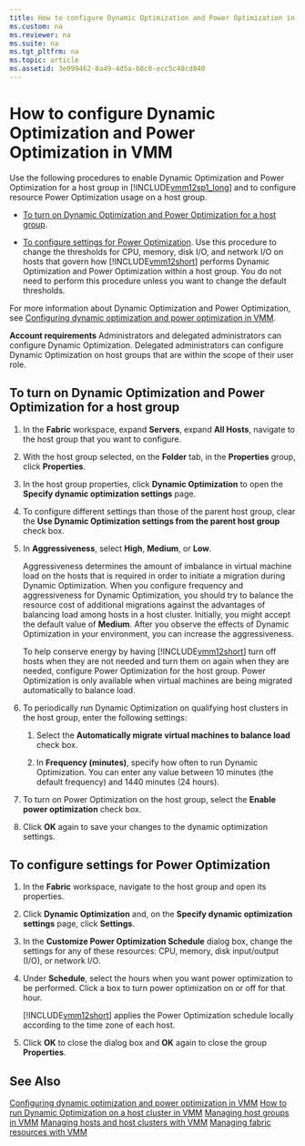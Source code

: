 ```yaml
---
title: How to configure Dynamic Optimization and Power Optimization in VMM
ms.custom: na
ms.reviewer: na
ms.suite: na
ms.tgt_pltfrm: na
ms.topic: article
ms.assetid: 3e099462-8a49-4d5a-b8c0-ecc5c48cd840
---
```

# How to configure Dynamic Optimization and Power Optimization in VMM
Use the following procedures to enable Dynamic Optimization and Power Optimization for a host group in [!INCLUDE[vmm12sp1_long](Token/vmm12sp1_long_md.md)] and to configure resource Power Optimization usage on a host group.

-   [To turn on Dynamic Optimization and Power Optimization for a host group](#BKMK_OnHG).

-   [To configure settings for Power Optimization](#BKMK_Settings). Use this procedure to change the thresholds for CPU, memory, disk I\/O, and network I\/O on hosts that govern how [!INCLUDE[vmm12short](Token/vmm12short_md.md)] performs Dynamic Optimization and Power Optimization within a host group. You do not need to perform this procedure unless you want to change the default thresholds.

For more information about Dynamic Optimization and Power Optimization, see [Configuring dynamic optimization and power optimization in VMM](Configuring-dynamic-optimization-and-power-optimization-in-VMM.md).

**Account requirements** Administrators and delegated administrators can configure Dynamic Optimization. Delegated administrators can configure Dynamic Optimization on host groups that are within the scope of their user role.

## <a name="BKMK_OnHG"></a>To turn on Dynamic Optimization and Power Optimization for a host group

1.  In the **Fabric** workspace, expand **Servers**, expand **All Hosts**, navigate to the host group that you want to configure.

2.  With the host group selected, on the **Folder** tab, in the **Properties** group, click **Properties**.

3.  In the host group properties, click **Dynamic Optimization** to open the **Specify dynamic optimization settings** page.

4.  To configure different settings than those of the parent host group, clear the **Use Dynamic Optimization settings from the parent host group** check box.

5.  In **Aggressiveness**, select **High**, **Medium**, or **Low**.

    Aggressiveness determines the amount of imbalance in virtual machine load on the hosts that is required in order to initiate a migration during Dynamic Optimization. When you configure frequency and aggressiveness for Dynamic Optimization, you should try to balance the resource cost of additional migrations against the advantages of balancing load among hosts in a host cluster. Initially, you might accept the default value of **Medium**. After you observe the effects of Dynamic Optimization in your environment, you can increase the aggressiveness.

    To help conserve energy by having [!INCLUDE[vmm12short](Token/vmm12short_md.md)] turn off hosts when they are not needed and turn them on again when they are needed, configure Power Optimization for the host group. Power Optimization is only available when virtual machines are being migrated automatically to balance load.

6.  To periodically run Dynamic Optimization on qualifying host clusters in the host group, enter the following settings:

    1.  Select the **Automatically migrate virtual machines to balance load** check box.

    2.  In **Frequency \(minutes\)**, specify how often to run Dynamic Optimization. You can enter any value between 10 minutes \(the default frequency\) and 1440 minutes \(24 hours\).

7.  To turn on Power Optimization on the host group, select the **Enable power optimization** check box.

8.  Click **OK** again to save your changes to the dynamic optimization settings.

## <a name="BKMK_Settings"></a>To configure settings for Power Optimization

1.  In the **Fabric** workspace, navigate to the host group and open its properties.

2.  Click **Dynamic Optimization** and, on the **Specify dynamic optimization settings** page, click **Settings**.

3.  In the **Customize Power Optimization Schedule** dialog box, change the settings for any of these resources: CPU, memory, disk input\/output \(I\/O\), or network I\/O.

4.  Under **Schedule**, select the hours when you want power optimization to be performed. Click a box to turn power optimization on or off for that hour.

    [!INCLUDE[vmm12short](Token/vmm12short_md.md)] applies the Power Optimization schedule locally according to the time zone of each host.

5.  Click **OK** to close the dialog box and **OK** again to close the group **Properties**.

## See Also
[Configuring dynamic optimization and power optimization in VMM](Configuring-dynamic-optimization-and-power-optimization-in-VMM.md)
[How to run Dynamic Optimization on a host cluster in VMM](How-to-run-Dynamic-Optimization-on-a-host-cluster-in-VMM.md)
[Managing host groups in VMM](Managing-host-groups-in-VMM.md)
[Managing hosts and host clusters with VMM](Managing-hosts-and-host-clusters-with-VMM.md)
[Managing fabric resources with VMM](Managing-fabric-resources-with-VMM.md)


